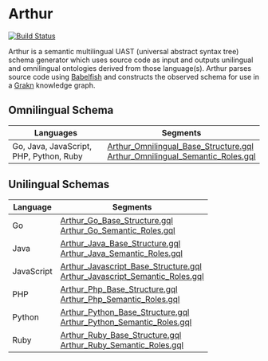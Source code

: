 # Arthur

[![Build Status](https://travis-ci.com/CodeBrig/Arthur.svg?branch=master)](https://travis-ci.com/CodeBrig/Arthur)

Arthur is a semantic multilingual UAST (universal abstract syntax tree) schema generator which uses source code as input and outputs unilingual and omnilingual ontologies derived from those language(s).
Arthur parses source code using [Babelfish](https://github.com/bblfsh/bblfshd) and constructs the observed schema for use in a [Grakn](https://github.com/graknlabs/grakn) knowledge graph. 

## Omnilingual Schema

| Languages                               | Segments                                                     |
| --------------------------------------- | ------------------------------------------------------------ |
| Go, Java, JavaScript, PHP, Python, Ruby | [Arthur_Omnilingual_Base_Structure.gql](https://github.com/CodeBrig/Arthur/blob/master/src/main/resources/schema/omnilingual/Arthur_Omnilingual_Base_Structure.gql) <br> [Arthur_Omnilingual_Semantic_Roles.gql](https://github.com/CodeBrig/Arthur/blob/master/src/main/resources/schema/omnilingual/Arthur_Omnilingual_Semantic_Roles.gql) |

## Unilingual Schemas

| Language   | Segments                                                     |
| ---------- | ------------------------------------------------------------ |
| Go         | [Arthur_Go_Base_Structure.gql](https://github.com/CodeBrig/Arthur/blob/master/src/main/resources/schema/unilingual/go/Arthur_Go_Base_Structure.gql) <br> [Arthur_Go_Semantic_Roles.gql](https://github.com/CodeBrig/Arthur/blob/master/src/main/resources/schema/unilingual/go/Arthur_Go_Semantic_Roles.gql) |
| Java       | [Arthur_Java_Base_Structure.gql](https://github.com/CodeBrig/Arthur/blob/master/src/main/resources/schema/unilingual/java/Arthur_Java_Base_Structure.gql) <br> [Arthur_Java_Semantic_Roles.gql](https://github.com/CodeBrig/Arthur/blob/master/src/main/resources/schema/unilingual/java/Arthur_Java_Semantic_Roles.gql) |
| JavaScript | [Arthur_Javascript_Base_Structure.gql](https://github.com/CodeBrig/Arthur/blob/master/src/main/resources/schema/unilingual/javascript/Arthur_Javascript_Base_Structure.gql) <br> [Arthur_Javascript_Semantic_Roles.gql](https://github.com/CodeBrig/Arthur/blob/master/src/main/resources/schema/unilingual/javascript/Arthur_Javascript_Semantic_Roles.gql) |
| PHP        | [Arthur_Php_Base_Structure.gql](https://github.com/CodeBrig/Arthur/blob/master/src/main/resources/schema/unilingual/php/Arthur_Php_Base_Structure.gql) <br> [Arthur_Php_Semantic_Roles.gql](https://github.com/CodeBrig/Arthur/blob/master/src/main/resources/schema/unilingual/php/Arthur_Php_Semantic_Roles.gql) |
| Python     | [Arthur_Python_Base_Structure.gql](https://github.com/CodeBrig/Arthur/blob/master/src/main/resources/schema/unilingual/python/Arthur_Python_Base_Structure.gql) <br> [Arthur_Python_Semantic_Roles.gql](https://github.com/CodeBrig/Arthur/blob/master/src/main/resources/schema/unilingual/python/Arthur_Python_Semantic_Roles.gql) |
| Ruby       | [Arthur_Ruby_Base_Structure.gql](https://github.com/CodeBrig/Arthur/blob/master/src/main/resources/schema/unilingual/ruby/Arthur_Ruby_Base_Structure.gql) <br> [Arthur_Ruby_Semantic_Roles.gql](https://github.com/CodeBrig/Arthur/blob/master/src/main/resources/schema/unilingual/ruby/Arthur_Ruby_Semantic_Roles.gql) |
